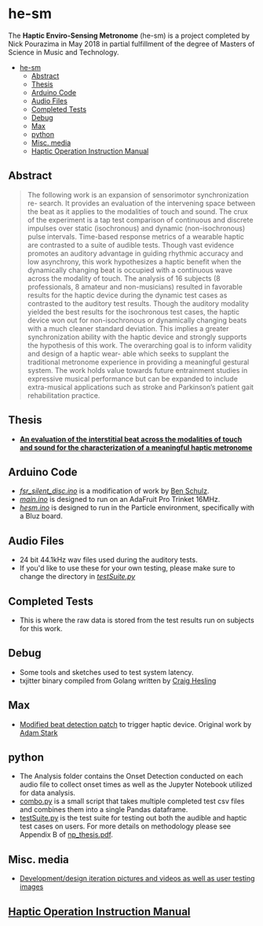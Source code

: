 # he-sm
The **Haptic Enviro-Sensing Metronome** (he-sm) is a project completed by Nick Pourazima in May 2018 in partial fulfillment of the degree of Masters of Science in Music and Technology.
- [he-sm](#he-sm)
	- [Abstract](#abstract)
	- [Thesis](#thesis)
	- [Arduino Code](#arduino-code)
	- [Audio Files](#audio-files)
	- [Completed Tests](#completed-tests)
	- [Debug](#debug)
	- [Max](#max)
	- [python](#python)
	- [Misc. media](#misc-media)
	- [Haptic Operation Instruction Manual](#haptic-operation-instruction-manual)
## Abstract

>The following work is an expansion of sensorimotor synchronization re- search. It provides an evaluation of the intervening space between the beat as it applies to the modalities of touch and sound. The crux of the experiment is a tap test comparison of continuous and discrete impulses over static (isochronous) and dynamic (non-isochronous) pulse intervals.
>Time-based response metrics of a wearable haptic are contrasted to a suite of audible tests. Though vast evidence promotes an auditory advantage in guiding rhythmic accuracy and low asynchrony, this work hypothesizes a haptic benefit when the dynamically changing beat is occupied with a continuous wave across the modality of touch.
>The analysis of 16 subjects (8 professionals, 8 amateur and non-musicians) resulted in favorable results for the haptic device during the dynamic test cases as contrasted to the auditory test results. Though the auditory modality yielded the best results for the isochronous test cases, the haptic device won out for non-isochronous or dynamically changing beats with a much cleaner standard deviation. This implies a greater synchronization ability with the haptic device and strongly supports the hypothesis of this work.
>The overarching goal is to inform validity and design of a haptic wear- able which seeks to supplant the traditional metronome experience in providing a meaningful gestural system. The work holds value towards future entrainment studies in expressive musical performance but can be expanded to include extra-musical applications such as stroke and Parkinson’s patient gait rehabilitation practice.

## Thesis
- [**An evaluation of the interstitial beat across the modalities of touch and sound for the characterization of a meaningful haptic metronome**](https://github.com/afaintillusion/he-sm/blob/master/Thesis/np_thesis.pdf)
## Arduino Code
- [*fsr_silent_disc.ino*](https://github.com/afaintillusion/he-sm/blob/master/Arduino/fsr_silent_disc/fsr_silent_disc.ino)  is a modification of work by [Ben Schulz](https://www.ncbi.nlm.nih.gov/pubmed/26542971).
- [*main.ino*](https://github.com/afaintillusion/he-sm/blob/master/Arduino/main/main.ino) is designed to run on an AdaFruit Pro Trinket 16MHz.
- [*hesm.ino*](https://github.com/afaintillusion/he-sm/blob/master/Arduino/Rev%202%20Wireless/hesm.ino) is designed to run in the Particle environment, specifically with a Bluz board.
## Audio Files
- 24 bit 44.1kHz wav files used during the auditory tests.
- If you'd like to use these for your own testing, please make sure to change the directory in [*testSuite.py*](https://github.com/afaintillusion/he-sm/blob/master/Python/testSuite.py)
## Completed Tests
- This is where the raw data is stored from the test results run on subjects for this work.
## Debug
- Some tools and sketches used to test system latency.
- txjitter binary compiled from Golang written by [Craig Hesling](https://github.com/linux4life798)
## Max
- [Modified beat detection patch](https://github.com/afaintillusion/he-sm/blob/master/Max/Beat%20Detection%20Modified.maxpat) to trigger haptic device. Original work by [Adam Stark](https://github.com/adamstark)
## python
- The Analysis folder contains the Onset Detection conducted on each audio file to collect onset times as well as the Jupyter Notebook utilized for data analysis.
- [combo.py](https://github.com/afaintillusion/he-sm/blob/master/Python/combo.py) is a small script that takes multiple completed test csv files and combines them into a single Pandas dataframe.
- [testSuite.py](https://github.com/afaintillusion/he-sm/blob/master/Python/testSuite.py) is the test suite for testing out both the audible and haptic test cases on users. For more details on methodology please see Appendix B of [np_thesis.pdf](https://github.com/afaintillusion/he-sm/blob/master/Thesis/np_thesis.pdf).
## Misc. media
- [Development/design iteration pictures and videos as well as user testing images](https://photos.app.goo.gl/LSvh9r4QoSpXpAqK6)
## [Haptic Operation Instruction Manual](https://docs.google.com/document/d/1vB0zk6RceEyYD20hWCYP4Afg4Ua1DJR6iZ438ZEw02U/edit?usp=sharing)
